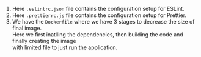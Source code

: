 1. Here `.eslintrc.json` file contains the configuration setup for ESLint.
2. Here `.prettierrc.js` file contains the configuration setup for Prettier.
3. We have the `Dockerfile` where we have 3 stages to decrease the size of final image.  
   Here we first inatlling the dependencies, then building the code and finally creating the image  
   with limited file to just run the application.
